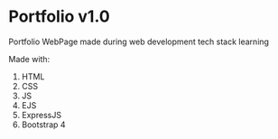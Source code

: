 # Portfolio v1.0

Portfolio WebPage made during web development tech stack learning

Made with:

1. HTML
2. CSS
3. JS
4. EJS
5. ExpressJS
6. Bootstrap 4
